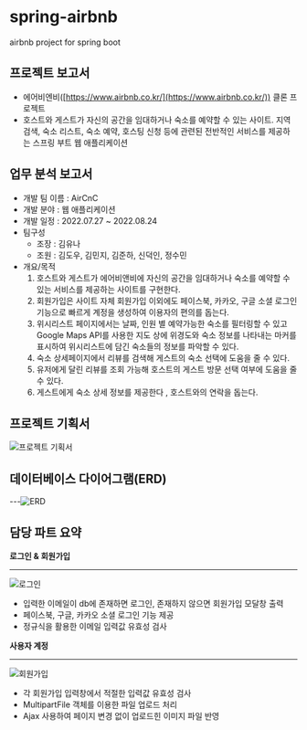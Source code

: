 # spring-airbnb
airbnb project for spring boot

## 프로젝트 보고서

- 에어비엔비([https://www.airbnb.co.kr/](https://www.airbnb.co.kr/)) 클론 프로젝트
- 호스트와 게스트가 자신의 공간을 임대하거나 숙소를 예약할 수 있는 사이트. 지역 검색, 숙소 리스트, 숙소 예약, 호스팅 신청 등에 관련된 전반적인 서비스를 제공하는 스프링 부트 웹 애플리케이션

## **업무 분석 보고서**

- 개발 팀 이름 : AirCnC
- 개발 분야 : 웹 애플리케이션
- 개발 일정 : 2022.07.27 ~ 2022.08.24
- 팀구성
    - 조장 : 김유나
    - 조원 : 김도우, 김민지, 김준하, 신덕인, 정수민
- 개요/목적
    1. 호스트와 게스트가 에어비앤비에 자신의 공간을 임대하거나 숙소를 예약할 수 있는 서비스를 제공하는 사이트를 구현한다.
    2. 회원가입은 사이트 자체 회원가입 이외에도 페이스북, 카카오, 구글 소셜 로그인 기능으로 빠르게 계정을 생성하여 이용자의 편의를 돕는다.
    3. 위시리스트 페이지에서는 날짜, 인원 별 예약가능한 숙소를 필터링할 수 있고 Google Maps API를 사용한 지도 상에 위경도와 숙소 정보를 나타내는 마커를 표시하여 위시리스트에 담긴 숙소들의 정보를 파악할 수 있다.
    4. 숙소 상세페이지에서 리뷰를 검색해 게스트의 숙소 선택에 도움을 줄 수 있다.
    5. 유저에게 달린 리뷰를 조회 가능해 호스트의 게스트 방문 선택 여부에 도움을 줄 수 있다.
    6. 게스트에게 숙소 상세 정보를 제공한다 , 호스트와의 연락을 돕는다.

## 프로젝트 기획서

![프로젝트 기획서](https://user-images.githubusercontent.com/107186827/202121096-c6f385bd-165b-4e2b-985b-ce6d20bad834.png)


## 데이터베이스 다이어그램(ERD)

---![ERD](https://user-images.githubusercontent.com/107186827/202121143-5003c288-d22a-4968-b47c-434b3ea9ae1d.png)




## 담당 파트 요약
**로그인 & 회원가입**

---

![로그인](https://user-images.githubusercontent.com/107186827/202121586-2ee734d7-c175-4a89-b1ad-a7996d05214e.png)


- 입력한 이메일이 db에 존재하면 로그인, 존재하지 않으면 회원가입 모달창 출력
- 페이스북, 구글, 카카오 소셜 로그인 기능 제공
- 정규식을 활용한 이메일 입력값 유효성 검사



**사용자 계정**

---

![회원가입](https://user-images.githubusercontent.com/107186827/202121686-5fd21143-acff-4eac-a07e-fc5dc5fd0e37.png)

- 각 회원가입 입력창에서 적절한 입력값 유효성 검사
- MultipartFile 객체를 이용한 파일 업로드 처리
- Ajax 사용하여 페이지 변경 없이 업로드힌 이미지 파일 반영
